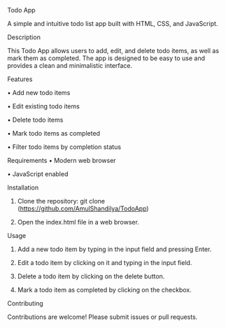 Todo App

A simple and intuitive todo list app built with HTML, CSS, and JavaScript.

Description

This Todo App allows users to add, edit, and delete todo items, as well as mark them as completed. The app is designed to be easy to use and provides a clean and minimalistic interface.

Features

• Add new todo items

• Edit existing todo items

• Delete todo items

• Mark todo items as completed

• Filter todo items by completion status

Requirements
• Modern web browser

• JavaScript enabled

Installation

1. Clone the repository: git clone (https://github.com/AmulShandilya/TodoApp)

2. Open the index.html file in a web browser.

Usage

1. Add a new todo item by typing in the input field and pressing Enter.

2. Edit a todo item by clicking on it and typing in the input field.

3. Delete a todo item by clicking on the delete button.

4. Mark a todo item as completed by clicking on the checkbox.

Contributing

Contributions are welcome! Please submit issues or pull requests.
